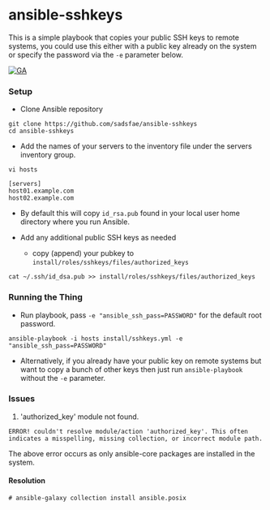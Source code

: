 # ansible-sshkeys
This is a simple playbook that copies your public SSH keys to remote systems, you could use this either with a public key already on the system or specify the password via the `-e` parameter below.

[![GA](https://github.com/sadsfae/ansible-sshkeys/actions/workflows/ansible-lint.yml/badge.svg)](https://github.com/sadsfae/ansible-sshkeys/actions)

### Setup

* Clone Ansible repository
```
git clone https://github.com/sadsfae/ansible-sshkeys
cd ansible-sshkeys
```

* Add the names of your servers to the inventory file under the servers inventory group.

```
vi hosts
```

```
[servers]
host01.example.com
host02.example.com
```

* By default this will copy `id_rsa.pub` found in your local user home directory where you run Ansible.

* Add any additional public SSH keys as needed
  - copy (append) your pubkey to ```install/roles/sshkeys/files/authorized_keys```
```
cat ~/.ssh/id_dsa.pub >> install/roles/sshkeys/files/authorized_keys
```

### Running the Thing

  - Run playbook, pass `-e "ansible_ssh_pass=PASSWORD"` for the default root password.

```
ansible-playbook -i hosts install/sshkeys.yml -e "ansible_ssh_pass=PASSWORD"
```

  - Alternatively, if you already have your public key on remote systems but want to copy a bunch of other keys then just run `ansible-playbook` without the `-e` parameter.

### Issues
1. 'authorized_key' module not found.

```
ERROR! couldn't resolve module/action 'authorized_key'. This often indicates a misspelling, missing collection, or incorrect module path.
```
The above error occurs as only ansible-core packages are installed in the system.
#### Resolution
```
# ansible-galaxy collection install ansible.posix
```

